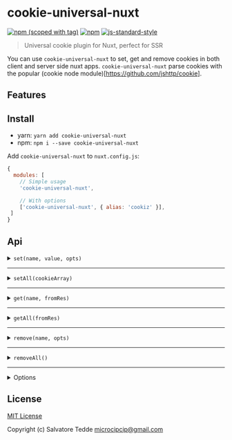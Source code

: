 # cookie-universal-nuxt
[![npm (scoped with tag)](https://img.shields.io/npm/v/cookie-universal-nuxt/latest.svg?style=flat-square)](https://npmjs.com/package/cookie-universal-nuxt)
[![npm](https://img.shields.io/npm/dt/cookie-universal-nuxt.svg?style=flat-square)](https://npmjs.com/package/cookie-universal-nuxt)
[![js-standard-style](https://img.shields.io/badge/code_style-standard-brightgreen.svg?style=flat-square)](http://standardjs.com)

> Universal cookie plugin for Nuxt, perfect for SSR

You can use `cookie-universal-nuxt` to set, get and remove cookies in both client and server side nuxt apps.
`cookie-universal-nuxt` parse cookies with the popular (cookie node module)[https://github.com/jshttp/cookie].

## Features

## Install
- yarn: `yarn add cookie-universal-nuxt`
- npm: `npm i --save cookie-universal-nuxt`

Add `cookie-universal-nuxt` to `nuxt.config.js`:

```js
{
  modules: [
    // Simple usage
    'cookie-universal-nuxt',

    // With options
    ['cookie-universal-nuxt', { alias: 'cookiz' }],
 ]
}
```

## Api

<details><summary><code>set(name, value, opts)</code></summary><p>

The options are the same of the [cookie node module](https://github.com/jshttp/cookie) 

- `name` (string): Cookie name to set
- `value` (string|object): Cookie value
- `opts` (object): Same as the [cookie node module](https://github.com/jshttp/cookie) 

```js
// server
app.$cookies.set('cookie-name', 'cookie-value', { 
  path: '/',
  maxAge: 60 * 60 * 24 * 7
})

// client
this.$cookies.set('cookie-name', 'cookie-value', { 
  path: '/',
  maxAge: 60 * 60 * 24 * 7
})
```
</p></details>

---

<details><summary><code>setAll(cookieArray)</code></summary><p>

The options are the same of the [cookie node module](https://github.com/jshttp/cookie) 

- cookieArray (array)
  - `name` (string): Cookie name to set
  - `value` (string|object): Cookie value
  - `opts` (object): Same as the [cookie node module](https://github.com/jshttp/cookie) 

```js
const options = {
  path: '/',
  maxAge: 60 * 60 * 24 * 7
}
const cookieList = [
  { name: 'cookie-name1', value: 'value1', opts: options },
  { name: 'cookie-name2', value: 'value2', opts: options },
  { name: 'cookie-name3', value: 'value3', opts: options },
  { name: 'cookie-name4', value: 'value4', opts: options }
]

// server
app.$cookies.setAll(cookieList)

// client
this.$cookies.setAll(cookieList)
```
</p></details>

---

<details><summary><code>get(name, fromRes)</code></summary><p>

- `name` (string): Cookie name to get
- `fromRes` (boolean): Get cookies from res instead of req 
 
```js
// server
const cookie = app.$cookies.get('cookie-name') 
const cookie = app.$cookies.get('cookie-name', true) // get from res instead of req 
// returns the cookie value or undefined

// client
const cookie = this.$cookies.get('cookie-name') 
// returns the cookie value or undefined
```
</p></details>

---

<details><summary><code>getAll(fromRes)</code></summary><p>

- `fromRes` (boolean): Get cookies from res instead of req 

```js
// server
const cookies = app.$cookies.getAll() 
const cookies = app.$cookies.getAll(true) // get from res instead of req 
// returns all cookies or []
[
  {
    "name": "cookie-1",
    "value": "value1"
  },
  {
    "name": "cookie-2",
    "value": "value2"
  }
]

// client
const cookies = this.$cookies.getAll() 
// returns all cookies or []
[
  {
    "name": "cookie-1",
    "value": "value1"
  },
  {
    "name": "cookie-2",
    "value": "value2"
  }
]
```
</p></details>

---

<details><summary><code>remove(name, opts)</code></summary><p>

- `name` (string): Cookie name to remove
- `opts` (object): Set the path to remove the cookie from a specific location
  
```js
// server
app.$cookies.remove('cookie-name') 
app.$cookies.remove('cookie-name', {
  // this will allow you to remove cookies 
  // from different path
  path: '/my-path' 
})

// client
this.$cookies.remove('cookie-name') 
```
</p></details>

---

<details><summary><code>removeAll()</code></summary><p>

```js
// note that removeAll does not currently allow you 
// to remove cookies that have a 
// path different from '/'

// server
app.$cookies.removeAll() 

// client
this.$cookies.removeAll() 
```
</p></details>

---

<details><summary>Options</summary><p>

The options are the same of the [cookie node module](https://github.com/jshttp/cookie) 

- `get` options
 - decode (function): Specifies a function that will be used to decode a cookie's value.

- `set` options
 - path (string): Specifies the value for the Path Set-Cookie attribute. By default, the path is considered the "default path".
 - expires (date): Specifies the Date object to be the value for the Expires Set-Cookie attribute. 
 - maxAge (number): Specifies the number (in milliseconds) to be the value for the Max-Age Set-Cookie attribute.
 - httpOnly (boolean): Specifies the boolean value for the [HttpOnly Set-Cookie attribute][rfc-6265-5.2.6].
 - domain (string): specifies the value for the Domain Set-Cookie attribute. 
 - encode (function): Specifies a function that will be used to encode a cookie's value.  
 - sameSite (boolean|string): Specifies the value for the Path Set-Cookie attribute. By default, the path is considered the "default path". 
 - secure (boolean): Specifies the boolean value for the Secure Set-Cookie attribute. 
</p></details>

## License

[MIT License](./LICENSE)

Copyright (c) Salvatore Tedde <microcipcip@gmail.com>
